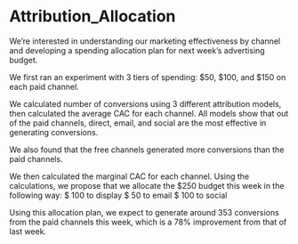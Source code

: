 # Attribution_Allocation

We’re interested in understanding our marketing effectiveness by channel and developing a spending allocation plan for next week’s advertising budget.

We first ran an experiment with 3 tiers of spending: $50, $100, and $150 on each paid channel. 

We calculated number of conversions using 3 different attribution models, then calculated the average CAC for each channel. All models show that out of the paid channels, direct, email, and social are the most effective in generating conversions.

We also found that the free channels generated more conversions than the paid channels. 

We then calculated the marginal CAC for each channel. Using the calculations, we propose that we allocate the $250 budget this week in the following way:
$ 100 to display
$ 50 to email
$ 100 to social 

Using this allocation plan, we expect to generate around 353 conversions from the paid channels this week, which is a 78% improvement from that of last week. 

